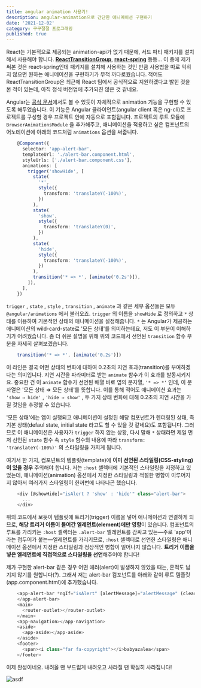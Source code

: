 ```yaml
---
title: angular animation 사용기!
description: angular-animation으로 간단한 애니메이션 구현하기
date: '2021-12-02'
category: 구구절절 프로그래밍 
published: true
---
```

React는 기본적으로 제공되는 animation-api가 없기 때문에, 서드 파티 패키지를 설치해서 사용해야 합니다. [**ReactTransitionGroup**](https://ko.reactjs.org/docs/animation.html), [**react-spring**](https://react-spring.io) 등등... 이 중에 제가 써본 것은 react-spring인데 패키지를 설치해 사용하는 것인 만큼 사용법을 따로 익히지 않으면 원하는 애니메이션을 구현하기가 무척 까다로웠습니다. 적어도 ReactTransitionGroup은 최근에 React 팀에서 공식적으로 지원하겠다고 밝힌 것을 본 적이 있는데, 아직 정식 버전업에 추가되진 않은 것 같네요.

Angular는 [공식 문서](https://angular.io/guide/animations)에서도 볼 수 있듯이 자체적으로 animation 기능을 구현할 수 있도록 해두었습니다. 이 기능은 Angular 클라이언트(angular client 혹은 ng-cli)로 프로젝트를 구성할 경우 프로젝트 안에 자동으로 포함됩니다. 프로젝트의 루트 모듈에 `BrowserAnimationsModule` 을 추가해주고, 애니메이션을 적용하고 싶은 컴포넌트의 어노테이션에 아래의 코드처럼 `animations` 옵션을 써줍니다.

```ts
    @Component({
      selector: 'app-alert-bar',
      templateUrl: './alert-bar.component.html',
      styleUrls: ['./alert-bar.component.css'],
      animations: [
        trigger('showHide', [
          state(
            '*',
            style({
              transform: 'translateY(-100%)',
            })
          ),
          state(
            'show',
            style({
              transform: 'translateY(0)',
            })
          ),
          state(
            'hide',
            style({
              transform: 'translateY(-100%)',
            })
          ),
          transition('* => *', [animate('0.2s')]),
        ]),
      ],
    })
```
`trigger` , `state` , `style` , `transition` , `animate` 과 같은 세부 옵션들은 모두 `@angular/animations` 에서 불러오죠. `trigger` 의 이름을 `showHide` 로 정의하고 `*` 상태를 이용하여 기본적인 상태의 애니메이션을 설정해줍니다. `*` 는 Angular가 제공하는 애니메이션의 wild-card-state로 '모든 상태'를 의미하는데요, 저도 이 부분이 이해하기가 어려웠습니다. 좀 더 쉬운 설명을 위해 위의 코드에서 선언된 `transition` 함수 부분을 자세히 살펴보겠습니다.
```ts
    transition('* => *', [animate('0.2s')]) 
```

이 라인은 결국 어떤 상태의 변화에 대하여 0.2초의 지연 효과(transition)를 부여하겠다는 의미입니다. 지연 시간을 파라미터로 받는 `animate` 함수가 이 효과를 발동시키지요. 중요한 건 이 `animate` 함수가 선언된 배열 바로 옆의 문자열, `'* => *'`  인데, 이 문자열은 '모든 상태 ⇒ 모든 상태'를 뜻합니다. 이를 통해 적어도  애니메이션 효과는 `'show ⇒ hide'` , `'hide ⇒ show'` , 두 가지 상태 변화에 대해 0.2초의 지연 시간을 가질 것임을 추정할 수 있습니다.

'모든 상태'에는 앱이 실행되고 애니메이션이 설정된 해당 컴포넌트가 렌더링된 상태, 즉 기본 상태(defaul state, initial state 라고도 할 수 있을 것 같네요)도 포함됩니다. 그러므로 이 애니메이션은 사용자가 `trigger` 하지 않는 상황, 다시 말해  `*` 상태라면 제일 먼저 선언된 `state` 함수 속 `style` 함수의 내용에 따라 `transform: 'translateY(-100%)'` 의 스타일링을 가지게 됩니다.

여기서 한 가지, 컴포넌트의 템플릿(template)에 **이미 선언된 스타일링(CSS-styling)이 있을 경우** 주의해야 합니다. 저는 `:host` 셀렉터에 기본적인 스타일링을 지정하고 있었는데, 애니메이션(animation) 옵션에서 지정한 스타일링과 적절한 병합이 이루어지지 않아서 여러가지 스타일링이 한꺼번에 나타나곤 했습니다.

```ts
    <div [@showHide]="isAlert ? 'show' : 'hide'" class="alert-bar">
      ...
    </div>
```

위의 코드에서 보듯이 템플릿에 트리거(trigger) 이름을 넣어 애니메이션과 연결하게 되므로, **해당 트리거 이름이 들어간 엘레먼트(element)에만 영향**이 있습니다. 컴포넌트의 루트를 가리키는 `:host` 셀렉터는 `.alert-bar` 엘레먼트를 감싸고 있는—주로 'app'이라는 접두어가 붙는—엘레먼트를 가리키므로, `:host` 셀렉터로 선언한 스타일링은 애니메이션 옵션에서 지정한 스타일링과 정상적인 병합이 일어나지 않습니다. **트리거 이름을 넣은 엘레먼트에 직접적으로 스타일링을 선언**해주어야 합니다!

제가 구현한 alert-bar 같은 경우 어떤 에러(alert)이 발생하지 않았을 때는, 흔적도 남기지 않기를 원합니다(?). 그래서 저는 alert-bar 컴포넌트를 아래와 같이 루트 템플릿(app.component.html)에 추가했습니다.
```ts
    <app-alert-bar *ngIf="isAlert" [alertMessage]="alertMessage" (clearAlertEvent)="clearAlert()">
    </app-alert-bar>
    <main>
      <router-outlet></router-outlet>
    </main>
    <app-navigation></app-navigation>
    <aside>
      <app-aside></app-aside>
    </aside>
    <footer>
      <span><i class="far fa-copyright"></i>babyazalea</span>
    </footer>
```

이제 완성이네요. 내려올 땐 부드럽게 내려오고 사라질 땐 확실히 사라집니다!

![asdf](/post-images/alert-animation.gif)